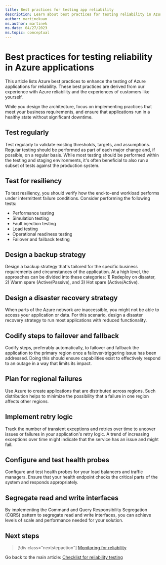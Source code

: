 ```yaml
---
title: Best practices for testing app reliability
description: Learn about best practices for testing reliability in Azure apps. Implement practices to meet business requirements, so apps run in a healthy state with little downtime.
author: martinekuan
ms.author: martinek
ms.date: 04/27/2023
ms.topic: conceptual
---
```


# Best practices for testing reliability in Azure applications

This article lists Azure best practices to enhance the testing of Azure applications for reliability. These best practices are derived from our experience with Azure reliability and the experiences of customers like yourself.

While you design the architecture, focus on implementing practices that meet your business requirements, and ensure that applications run in a healthy state without significant downtime.

## Test regularly

Test regularly to validate existing thresholds, targets, and assumptions. Regular testing should be performed as part of each major change and, if possible, on a regular basis. While most testing should be performed within the testing and staging environments, it's often beneficial to also run a subset of tests against the production system.

## Test for resiliency

To test resiliency, you should verify how the end-to-end workload performs under intermittent failure conditions. Consider performing the following tests:

- Performance testing
- Simulation testing
- Fault injection testing
- Load testing
- Operational readiness testing
- Failover and failback testing

## Design a backup strategy

Design a backup strategy that's tailored for the specific business requirements and circumstances of the application. At a high level, the approaches can be divided into these categories: 1) Redeploy on disaster, 2) Warm spare (Active/Passive), and 3) Hot spare (Active/Active).

## Design a disaster recovery strategy

When parts of the Azure network are inaccessible, you might not be able to access your application or data. For this scenario, design a disaster recovery strategy to run most applications with reduced functionality.

## Codify steps to failover and fallback

Codify steps, preferably automatically, to failover and fallback the application to the primary region once a failover-triggering issue has been addressed. Doing this should ensure capabilities exist to effectively respond to an outage in a way that limits its impact.

## Plan for regional failures

Use Azure to create applications that are distributed across regions. Such distribution helps to minimize the possibility that a failure in one region affects other regions.

## Implement retry logic

Track the number of transient exceptions and retries over time to uncover issues or failures in your application's retry logic. A trend of increasing exceptions over time might indicate that the service has an issue and might fail.

## Configure and test health probes

Configure and test health probes for your load balancers and traffic managers. Ensure that your health endpoint checks the critical parts of the system and responds appropriately.

## Segregate read and write interfaces

By implementing the Command and Query Responsibility Segregation (CQRS) pattern to segregate read and write interfaces, you can achieve levels of scale and performance needed for your solution.

## Next steps

> [!div class="nextstepaction"]
> [Monitoring for reliability](./monitor-checklist.md)

Go back to the main article: [Checklist for reliability testing](test-checklist.md)
